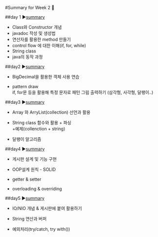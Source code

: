 
#Summary for Week 2 :high_brightness:

##day 1 :arrow_forward:[summary](https://github.com/RohHyungmin/Study/blob/master/Programming/basicStudy/0116.md)

-  Class와 Constructor 개념 
-  javadoc 작성 및 생성법
-  연산자를 활용한 method 만들기
-  control flow 에 대한 이해(if, for, while)
-  String class
-  java의 동작 과정


##day2 :arrow_forward:[summary](https://github.com/RohHyungmin/Study/blob/master/Programming/basicStudy/0117.md)

-  BigDecimal을 활용한 객체 사용 연습

-  pattern draw  
if, for문 등을 활용해 특정 문자로 패턴 그림 출력하기 (삼각형, 사각형, 달팽이..)
  

##day3 :arrow_forward:[summary](https://github.com/RohHyungmin/Study/blob/master/Programming/basicStudy/0118.md)

-  Array 와 ArryList(collection) 선언과 활용
-  String class 함수와 활용 + 파싱  
+예제(collenction + string)

-  달팽이 알고리즘

##day4 :arrow_forward:[summary](https://github.com/RohHyungmin/Study/blob/master/Programming/basicStudy/0119.md)

-  게시판 설계 및 기능 구현

-  OOP설계 원칙 - SOLID 

-  getter & setter  

-  overloading & overriding

##day5 :arrow_forward:[summary](https://github.com/RohHyungmin/Study/blob/master/Programming/basicStudy/0120.md)

-  IO/NIO 개념 & 게시판에 붙여 활용하기

-  String 연산과 버퍼

-  예외처리(try/catch, try with())
